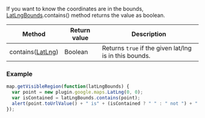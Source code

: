 If you want to know the coordinates are in the bounds,
[LatLngBounds](../README.md).contains() method returns the value as boolean.

Method | Return value | Description
----|------|----
contains([LatLng](../../LatLng/README.md)) | Boolean | Returns `true` if the given lat/lng is in this bounds.

### Example
```js
map.getVisibleRegion(function(latLngBounds) {
  var point = new plugin.google.maps.LatLng(0, 0);
  var isContained = latLngBounds.contains(point);
  alert(point.toUrlValue() + " is" + (isContained ? " " : " not ") + " contained in this bounds.");
});
```
